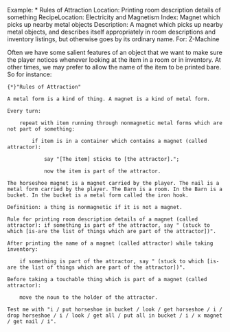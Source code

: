 Example: * Rules of Attraction
Location: Printing room description details of something
RecipeLocation: Electricity and Magnetism
Index: Magnet which picks up nearby metal objects
Description: A magnet which picks up nearby metal objects, and describes itself appropriately in room descriptions and inventory listings, but otherwise goes by its ordinary name.
For: Z-Machine

  
Often we have some salient features of an object that we want to make sure the player notices whenever looking at the item in a room or in inventory. At other times, we may prefer to allow the name of the item to be printed bare. So for instance:

  

``` inform7
{*}"Rules of Attraction"

A metal form is a kind of thing. A magnet is a kind of metal form.

Every turn:

	repeat with item running through nonmagnetic metal forms which are not part of something:

		if item is in a container which contains a magnet (called attractor):

			say "[The item] sticks to [the attractor].";

			now the item is part of the attractor.

The horseshoe magnet is a magnet carried by the player. The nail is a metal form carried by the player. The Barn is a room. In the Barn is a bucket. In the bucket is a metal form called the iron hook.

Definition: a thing is nonmagnetic if it is not a magnet.

Rule for printing room description details of a magnet (called attractor): if something is part of the attractor, say " (stuck to which [is-are the list of things which are part of the attractor])".

After printing the name of a magnet (called attractor) while taking inventory:

	if something is part of the attractor, say " (stuck to which [is-are the list of things which are part of the attractor])".

Before taking a touchable thing which is part of a magnet (called attractor):

	move the noun to the holder of the attractor.

Test me with "i / put horseshoe in bucket / look / get horseshoe / i / drop horseshoe / i / look / get all / put all in bucket / i / x magnet / get nail / i".
```

